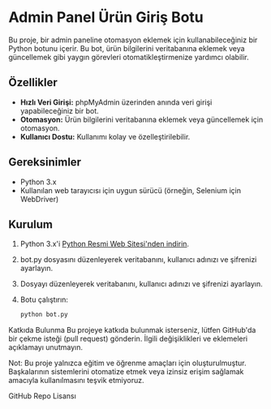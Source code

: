 # Admin Panel Ürün Giriş Botu

Bu proje, bir admin paneline otomasyon eklemek için kullanabileceğiniz bir Python botunu içerir. Bu bot, ürün bilgilerini veritabanına eklemek veya güncellemek gibi yaygın görevleri otomatikleştirmenize yardımcı olabilir.

## Özellikler

- **Hızlı Veri Girişi:** phpMyAdmin üzerinden anında veri girişi yapabileceğiniz bir bot.
- **Otomasyon:** Ürün bilgilerini veritabanına eklemek veya güncellemek için otomasyon.
- **Kullanıcı Dostu:** Kullanımı kolay ve özelleştirilebilir.

## Gereksinimler

- Python 3.x
- Kullanılan web tarayıcısı için uygun sürücü (örneğin, Selenium için WebDriver)

## Kurulum

1. Python 3.x'i [Python Resmi Web Sitesi'nden indirin](https://www.python.org/downloads/).

2. bot.py dosyasını düzenleyerek veritabanını, kullanıcı adınızı ve şifrenizi ayarlayın.

3. Dosyayı düzenleyerek veritabanını, kullanıcı adınızı ve şifrenizi ayarlayın.
   
4. Botu çalıştırın:
   ```bash
   python bot.py


Katkıda Bulunma
Bu projeye katkıda bulunmak isterseniz, lütfen GitHub'da bir çekme isteği (pull request) gönderin. İlgili değişiklikleri ve eklemeleri açıklamayı unutmayın.


Not: Bu proje yalnızca eğitim ve öğrenme amaçları için oluşturulmuştur. Başkalarının sistemlerini otomatize etmek veya izinsiz erişim sağlamak amacıyla kullanılmasını teşvik etmiyoruz.

GitHub Repo Lisansı

